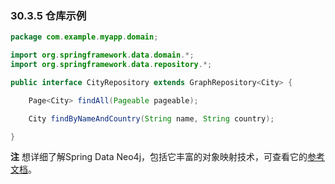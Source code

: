 ### 30.3.5 仓库示例

```java
package com.example.myapp.domain;

import org.springframework.data.domain.*;
import org.springframework.data.repository.*;

public interface CityRepository extends GraphRepository<City> {

    Page<City> findAll(Pageable pageable);

    City findByNameAndCountry(String name, String country);

}
```
**注** 想详细了解Spring Data Neo4j，包括它丰富的对象映射技术，可查看它的[参考文档](http://projects.spring.io/spring-data-neo4j/)。
